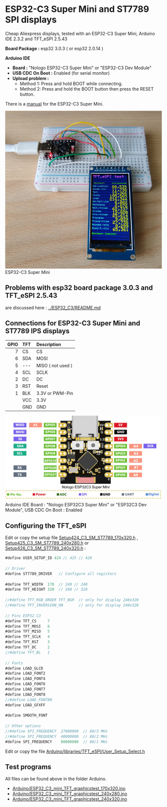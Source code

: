 # ESP32-C3 Super Mini and ST7789 SPI displays

Cheap Aliexpress displays, tested with an ESP32-C3 Super Mini, Arduino IDE 2.3.2 and TFT_eSPI 2.5.43

**Board Package :** esp32 3.0.3 ( or esp32 2.0.14 )

**Arduino IDE**
- **Board :** "Nologo ESP32-C3 Super Mini" or "ESP32-C3 Dev Module"
- **USB CDC On Boot :** Enabled (for serial monitor)
- **Upload problem :** 
  - Method 1: Press and hold BOOT while connecting. 
  - Method 2: Press and hold the BOOT button then press the RESET button.

There is a [manual](documents/manual.pdf) for the ESP32-C3 Super Mini.

![Super_Mini.png](pictures/Super_Mini_smal.png)
ESP32-C3 Super Mini


## Problems with esp32 board package 3.0.3 and TFT_eSPI 2.5.43

are discussed here : [../ESP32_C3/README.md](../ESP32_C3/README.md)

## Connections for ESP32-C3 Super Mini and ST7789 IPS displays

| GPIO      | TFT   | Description          |
| --------: | :---- | :------------------- |
|         7 | CS    | CS                   |
|         6 | SDA   | MOSI                 |
|         5 | ---   | MISO  ( not used )   |
|         4 | SCL   | SCLK                 |
|         2 | DC    | DC                   |
|         3 | RST   | Reset                |
|         1 | BLK   | 3.3V or PWM-Pin      |
|           | VCC   | 3.3V                 |
|           | GND   | GND                  |

![ESP32_C3_Super_Mini](../ESP32_C3_Super_Mini/pictures/Super_Mini_Front.png)
Arduino IDE Board : "Nologo ESP32C3 Super Mini" or "ESP32C3 Dev Module", USB CDC On Boot : Enabled

## Configuring the TFT_eSPI

Edit or copy the setup file [Setup424_C3_SM_ST7789_170x320.h](Arduino/libraries/Setup424_C3_SM_ST7789_170x320.h) ,
  [Setup425_C3_SM_ST7789_240x280.h](Arduino/libraries/Setup422_C3_ST7789_240x280.h) or [Setup426_C3_SM_ST7789_240x320.h](Setup426_C3_SM_ST7789_240x320.h) :

```java
#define USER_SETUP_ID 424 // 425 // 426

// Driver
#define ST7789_DRIVER   // Configure all registers

#define TFT_WIDTH  170  // 240 // 240 
#define TFT_HEIGHT 320  // 280 // 320

//#define TFT_RGB_ORDER TFT_BGR  // only for display 240x320 
//#define TFT_INVERSION_ON       // only for display 240x320

// Pins ESP32 C3
#define TFT_CS     7
#define TFT_MOSI   6
#define TFT_MISO   5
#define TFT_SCLK   4
#define TFT_RST    3
#define TFT_DC     2
//#define TFT_BL   1

// Fonts
#define LOAD_GLCD
#define LOAD_FONT2
#define LOAD_FONT4
#define LOAD_FONT6
#define LOAD_FONT7
#define LOAD_FONT8
//#define LOAD_FONT8N
#define LOAD_GFXFF

#define SMOOTH_FONT

// Other options
//#define SPI_FREQUENCY  27000000  // 80/3 MHz
//#define SPI_FREQUENCY  40000000  // 80/2 MHz
#define SPI_FREQUENCY    80000000  // 80/1 MHz
```

Edit or copy the file [Arduino/libraries/TFT_eSPI/User_Setup_Select.h](Arduino/libraries/TFT_eSPI/User_Setup_Select.h)

## Test programs

All files can be found above in the folder Arduino.

- [Arduino/ESP32_C3_mini_TFT_graphicstest_170x320.ino](Arduino/ESP32_C3_mini_TFT_graphicstest_170x320/ESP32_C3_mini_TFT_graphicstest_170x320.ino) 
- [Arduino/ESP32_C3_mini_TFT_graphicstest_240x280.ino](Arduino/ESP32_C3_mini_TFT_graphicstest_240x280/ESP32_C3_mini_TFT_graphicstest_240x280.ino)
- [Arduino/ESP32_C3_mini_TFT_graphicstest_240x320.ino](Arduino/ESP32_C3_mini_TFT_graphicstest_240x320/ESP32_C3_mini_TFT_graphicstest_240x320.ino)
